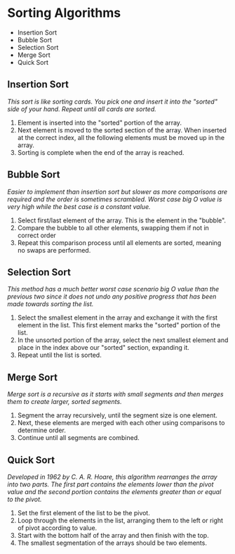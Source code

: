 # Sorting Algorithms

* Insertion Sort
* Bubble Sort
* Selection Sort
* Merge Sort
* Quick Sort

## Insertion Sort
*This sort is like sorting cards. You pick one and insert it into the "sorted" side of your hand. Repeat until all cards are sorted.*

1. Element is inserted into the "sorted" portion of the array.
2. Next element is moved to the sorted section of the array. When inserted at the correct index, all the following elements must be moved up in the array.
3. Sorting is complete when the end of the array is reached.

## Bubble Sort
*Easier to implement than insertion sort but slower as more comparisons are required and the order is sometimes scrambled. Worst case big O value is very high while the best case is a constant value.*

1. Select first/last element of the array. This is the element in the "bubble".
2. Compare the bubble to all other elements, swapping them if not in correct order
3. Repeat this comparison process until all elements are sorted, meaning no swaps are performed.

## Selection Sort
*This method has a much better worst case scenario big O value than the previous two since it does not undo any positive progress that has been made towards sorting the list.*

1. Select the smallest element in the array and exchange it with the first element in the list. This first element marks the "sorted" portion of the list.
2. In the unsorted portion of the array, select the next smallest element and place in the index above our "sorted" section, expanding it.
3. Repeat until the list is sorted.

## Merge Sort
*Merge sort is a recursive as it starts with small segments and then merges them to create larger, sorted segments.*

1. Segment the array recursively, until the segment size is one element.
2. Next, these elements are merged with each other using comparisons to determine order.
3. Continue until all segments are combined.

## Quick Sort
*Developed in 1962 by C. A. R. Hoare, this algorithm rearranges the array into two parts. The first part contains the elements lower than the pivot value and the second portion contains the elements greater than or equal to the pivot.*

1. Set the first element of the list to be the pivot.
2. Loop through the elements in the list, arranging them to the left or right of pivot according to value.
3. Start with the bottom half of the array and then finish with the top.
4. The smallest segmentation of the arrays should be two elements.
